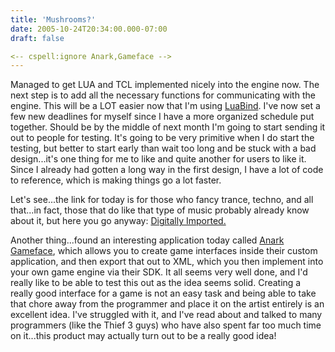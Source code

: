 ```yaml
---
title: 'Mushrooms?'
date: 2005-10-24T20:34:00.000-07:00
draft: false

<-- cspell:ignore Anark,Gameface -->
---
```


Managed to get LUA and TCL implemented nicely into the engine now. The next step is to add all the necessary functions for communicating with the engine. This will be a LOT easier now that I'm using [LuaBind](http://luabind.sourceforge.net/). I've now set a few new deadlines for myself since I have a more organized schedule put together. Should be by the middle of next month I'm going to start sending it out to people for testing. It's going to be very primitive when I do start the testing, but better to start early than wait too long and be stuck with a bad design...it's one thing for me to like and quite another for users to like it. Since I already had gotten a long way in the first design, I have a lot of code to reference, which is making things go a lot faster.

Let's see...the link for today is for those who fancy trance, techno, and all that...in fact, those that do like that type of music probably already know about it, but here you go anyway: [Digitally Imported.](http://www.di.fm/)

Another thing...found an interesting application today called [Anark Gameface](http://www.anark.com/solutions/solutions_game_ui.asp), which allows you to create game interfaces inside their custom application, and then export that out to XML, which you then implement into your own game engine via their SDK. It all seems very well done, and I'd really like to be able to test this out as the idea seems solid. Creating a really good interface for a game is not an easy task and being able to take that chore away from the programmer and place it on the artist entirely is an excellent idea. I've struggled with it, and I've read about and talked to many programmers (like the Thief 3 guys) who have also spent far too much time on it...this product may actually turn out to be a really good idea!
